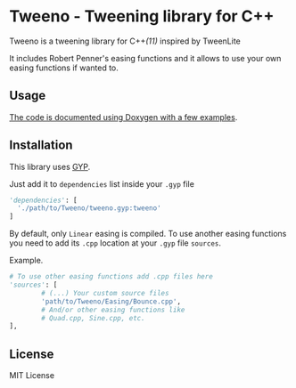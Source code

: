 # Tweeno - Tweening library for C++

Tweeno is a tweening library for C++*(11)* inspired by TweenLite

It includes Robert Penner's easing functions and it allows to use your own easing functions if wanted to.

## Usage

[The code is documented using Doxygen with a few examples](http://alv-c.github.io/Tweeno/html/).

## Installation

This library uses [GYP](https://gyp.gsrc.io).

Just add it to `dependencies` list inside your `.gyp` file

```python
'dependencies': [
  './path/to/Tweeno/tweeno.gyp:tweeno'
]
```

By default, only `Linear` easing is compiled. To use another easing functions you need to add its `.cpp` location at your `.gyp` file `sources`.

Example.

```python
# To use other easing functions add .cpp files here
'sources': [
        # (...) Your custom source files
        'path/to/Tweeno/Easing/Bounce.cpp',
		# And/or other easing functions like
		# Quad.cpp, Sine.cpp, etc.
],
```

## License

MIT License

